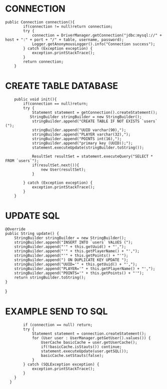 
#        CONNECTION
```    
public Connection connection(){ 
        if(connection != null)return connection;
        try {
            connection = DriverManager.getConnection("jdbc:mysql://" + host + ":" + port + "/" + table, username, password);
            Logger.getAnonymousLogger().info("Connection success");
        } catch (Exception exception) {
            exception.printStackTrace();
        }
        return connection;
    }

```
#        CREATE TABLE DATABASE
```
    public void init(){
        if(connection == null)return;
        try {
            Statement statement = getConnection().createStatement();
           StringBuilder stringBuilder = new StringBuilder();
            stringBuilder.append("CREATE TABLE IF NOT EXISTS `users` (");
            stringBuilder.append("UUID varchar(90),");
            stringBuilder.append("PLAYER varchar(32),");
            stringBuilder.append("POINTS int(16),"); 
            stringBuilder.append("primary key (UUID));");
            statement.executeUpdate(stringBuilder.toString());

            ResultSet resultSet = statement.executeQuery("SELECT * FROM `users`");
            if(resultSet.next()){
                new User(resultSet);
            }

        } catch (Exception exception) {
            exception.printStackTrace();
        }
    }
```
#         UPDATE SQL
    @Override
    public String update() { 
        StringBuilder stringBuilder = new StringBuilder(); 
        stringBuilder.append("INSERT INTO `users` VALUES ("); 
        stringBuilder.append("'" + this.getUuid() + "',");
        stringBuilder.append("'" + this.getPlayerName() + "',");
        stringBuilder.append("'" + this.getPoints() + "'");
        stringBuilder.append(") ON DUPLICATE KEY UPDATE ");
        stringBuilder.append("UUID='" + this.getUuid() + "',"); 
        stringBuilder.append("PLAYER='" + this.getPlayerName() + "',");
        stringBuilder.append("POINTS='" + this.getPoints() + "'");
        return stringBuilder.toString(); 
    }
 }
 
#         EXAMPLE SEND TO SQL

```public static void saveUser() {
        if (connection == null) return;
        try {
            Statement statement = connection.createStatement();
            for (User user : UserManager.getGetUser().values()) {
                UserCache basicCache = user.getUserCache();
                if(!basicCache.isStauts()) continue;
                statement.executeUpdate(user.getSQL());
                basicCache.setStauts(false);
            }
        } catch (SQLException exception) {
            exception.printStackTrace();
        }
    }
  }
    
    
